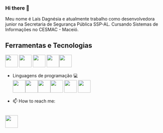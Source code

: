 ### Hi there 👋

Meu nome é Laís Dagnésia e atualmente trabalho como desenvolvedora junior na Secretaria de Segurança Pública SSP-AL. Cursando Sistemas de Informações no CESMAC - Maceió. 
<!--
**laisdagnesia/laisdagnesia** is a ✨ _special_ ✨ repository because its `README.md` (this file) appears on your GitHub profile.          
 -->
## Ferramentas e Tecnologias
<img src="https://cdn.jsdelivr.net/gh/devicons/devicon/icons/linux/linux-original.svg" width="40" height="40"/> <img src="https://cdn.jsdelivr.net/gh/devicons/devicon/icons/react/react-original-wordmark.svg" width="40" height="40" /> <img src="https://cdn.jsdelivr.net/gh/devicons/devicon/icons/gitlab/gitlab-original.svg" width="40" height="40"/> <img src="https://cdn.jsdelivr.net/gh/devicons/devicon/icons/graphql/graphql-plain.svg" width="40" height="40" /><img src="https://cdn.jsdelivr.net/gh/devicons/devicon/icons/javascript/javascript-plain.svg" width="40" height="40" />


- Linguagens de programação :computer: <br>
<img src="https://cdn.jsdelivr.net/gh/devicons/devicon/icons/python/python-original.svg" width="40" height="40"/><img src="https://cdn.jsdelivr.net/gh/devicons/devicon/icons/java/java-original.svg" width="40" height="40"/><img src="https://cdn.jsdelivr.net/gh/devicons/devicon/icons/css3/css3-original.svg" width="40" height="40"/><img src="https://cdn.jsdelivr.net/gh/devicons/devicon/icons/oracle/oracle-original.svg" width="40" height="40" /> <img src="https://cdn.jsdelivr.net/gh/devicons/devicon/icons/django/django-plain-wordmark.svg" width="40" height="40"/> <img src="https://cdn.jsdelivr.net/gh/devicons/devicon/icons/mysql/mysql-plain-wordmark.svg" width="40" height="40" />
          
- 📫 How to reach me:
<br>
<a href="https://www.linkedin.com/in/lais-lessa-24d12/"><img src="https://cdn.jsdelivr.net/gh/devicons/devicon/icons/linkedin/linkedin-original.svg" width="40" height="40" />              
<!--- - 🌱 I’m currently learning SQL 
- 👯 I’m looking to collaborate on ...
- 🤔 I’m looking for help with ...
💬 Ask me about ... -->

<!---- 😄 Pronouns: ... -->
<!---- ⚡ Fun fact: ... -->
